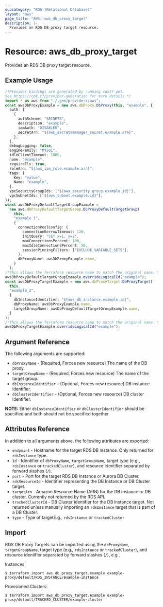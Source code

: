 ```yaml
---
subcategory: "RDS (Relational Database)"
layout: "aws"
page_title: "AWS: aws_db_proxy_target"
description: |-
  Provides an RDS DB proxy target resource.
---
```


# Resource: aws\_db\_proxy\_target

Provides an RDS DB proxy target resource.

## Example Usage

```typescript
/*Provider bindings are generated by running cdktf get.
See https://cdk.tf/provider-generation for more details.*/
import * as aws from "./.gen/providers/aws";
const awsDbProxyExample = new aws.dbProxy.DbProxy(this, "example", {
  auth: [
    {
      authScheme: "SECRETS",
      description: "example",
      iamAuth: "DISABLED",
      secretArn: "${aws_secretsmanager_secret.example.arn}",
    },
  ],
  debugLogging: false,
  engineFamily: "MYSQL",
  idleClientTimeout: 1800,
  name: "example",
  requireTls: true,
  roleArn: "${aws_iam_role.example.arn}",
  tags: {
    Key: "value",
    Name: "example",
  },
  vpcSecurityGroupIds: ["${aws_security_group.example.id}"],
  vpcSubnetIds: ["${aws_subnet.example.id}"],
});
const awsDbProxyDefaultTargetGroupExample =
  new aws.dbProxyDefaultTargetGroup.DbProxyDefaultTargetGroup(
    this,
    "example_1",
    {
      connectionPoolConfig: {
        connectionBorrowTimeout: 120,
        initQuery: "SET x=1, y=2",
        maxConnectionsPercent: 100,
        maxIdleConnectionsPercent: 50,
        sessionPinningFilters: ["EXCLUDE_VARIABLE_SETS"],
      },
      dbProxyName: awsDbProxyExample.name,
    }
  );
/*This allows the Terraform resource name to match the original name. You can remove the call if you don't need them to match.*/
awsDbProxyDefaultTargetGroupExample.overrideLogicalId("example");
const awsDbProxyTargetExample = new aws.dbProxyTarget.DbProxyTarget(
  this,
  "example_2",
  {
    dbInstanceIdentifier: "${aws_db_instance.example.id}",
    dbProxyName: awsDbProxyExample.name,
    targetGroupName: awsDbProxyDefaultTargetGroupExample.name,
  }
);
/*This allows the Terraform resource name to match the original name. You can remove the call if you don't need them to match.*/
awsDbProxyTargetExample.overrideLogicalId("example");

```

## Argument Reference

The following arguments are supported:

* `dbProxyName` - (Required, Forces new resource) The name of the DB proxy.
* `targetGroupName` - (Required, Forces new resource) The name of the target group.
* `dbInstanceIdentifier` - (Optional, Forces new resource) DB instance identifier.
* `dbClusterIdentifier` - (Optional, Forces new resource) DB cluster identifier.

**NOTE:** Either `dbInstanceIdentifier` or `dbClusterIdentifier` should be specified and both should not be specified together

## Attributes Reference

In addition to all arguments above, the following attributes are exported:

* `endpoint` - Hostname for the target RDS DB Instance. Only returned for `rdsInstance` type.
* `id` - Identifier of  `dbProxyName`, `targetGroupName`, target type (e.g., `rdsInstance` or `trackedCluster`), and resource identifier separated by forward slashes (`/`).
* `port` - Port for the target RDS DB Instance or Aurora DB Cluster.
* `rdsResourceId` - Identifier representing the DB Instance or DB Cluster target.
* `targetArn` - Amazon Resource Name (ARN) for the DB instance or DB cluster. Currently not returned by the RDS API.
* `trackedClusterId` - DB Cluster identifier for the DB Instance target. Not returned unless manually importing an `rdsInstance` target that is part of a DB Cluster.
* `type` - Type of targetE.g., `rdsInstance` or `trackedCluster`

## Import

RDS DB Proxy Targets can be imported using the `dbProxyName`, `targetGroupName`, target type (e.g., `rdsInstance` or `trackedCluster`), and resource identifier separated by forward slashes (`/`), e.g.,

Instances:

```console
$ terraform import aws_db_proxy_target.example example-proxy/default/RDS_INSTANCE/example-instance
```

Provisioned Clusters:

```console
$ terraform import aws_db_proxy_target.example example-proxy/default/TRACKED_CLUSTER/example-cluster
```
